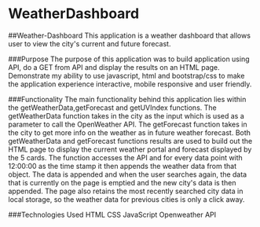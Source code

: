 # WeatherDashboard


##Weather-Dashboard
This application is a weather dashboard that allows user to view the city's current  and future forecast.

###Purpose
The purpose of this application was to build application using API, do a GET from API and display the results on an HTML page. Demonstrate my ability to use javascript, html and bootstrap/css to make the application experience interactive, mobile responsive and user friendly.

###Functionality
The main functionality behind this application lies within the getWeatherData,getForecast and getUVIndex functions. The getWeatherData function takes in the city as the input which is used as a parameter to call the OpenWeather API. The getForecast function takes in the city to get more info on the weather as in future weather forecast. Both getWeatherData and getForecast functions results are used to build out the HTML page to display the current weather portal and forecast displayed by the 5 cards. The function accesses the API and for every data point with 12:00:00 as the time stamp it then appends the weather data from that object. The data is appended and when the user searches again, the data that is currently on the page is emptied and the new city's data is then appended. The page also retains the most recently searched city data in local storage, so the weather data for previous cities is only a click away.


###Technologies Used
HTML
CSS
JavaScript
Openweather API

